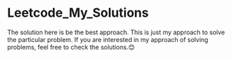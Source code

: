 # Leetcode_My_Solutions
The solution here is be the best approach.
This is just my approach to solve the particular problem.
If you are interested in my approach of solving problems, feel free to check the solutions.😊
